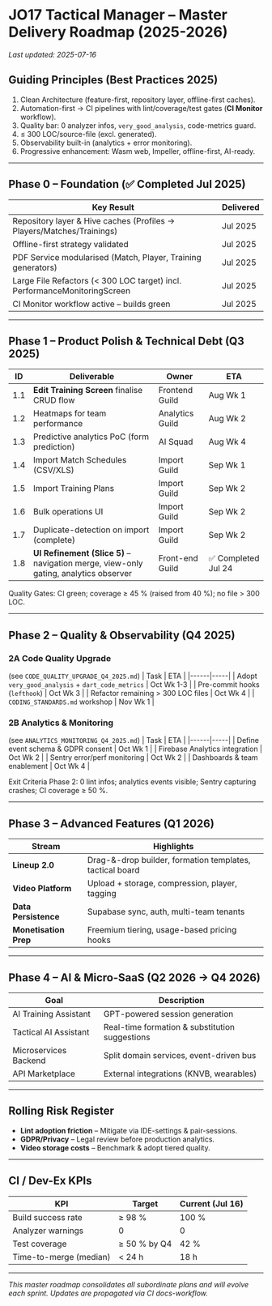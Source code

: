 # JO17 Tactical Manager – Master Delivery Roadmap (2025-2026)

_Last updated: 2025-07-16_

## Guiding Principles (Best Practices 2025)
1. Clean Architecture (feature-first, repository layer, offline-first caches).
2. Automation-first → CI pipelines with lint/coverage/test gates (**CI Monitor** workflow).
3. Quality bar: 0 analyzer infos, `very_good_analysis`, code-metrics guard.
4. ≤ 300 LOC/source-file (excl. generated).
5. Observability built-in (analytics + error monitoring).
6. Progressive enhancement: Wasm web, Impeller, offline-first, AI-ready.

---

## Phase 0 – Foundation (✅ Completed Jul 2025)
| Key Result | Delivered |
|------------|-----------|
| Repository layer & Hive caches (Profiles → Players/Matches/Trainings) | Jul 2025 |
| Offline-first strategy validated | Jul 2025 |
| PDF Service modularised (Match, Player, Training generators) | Jul 2025 |
| Large File Refactors (< 300 LOC target) incl. PerformanceMonitoringScreen | Jul 2025 |
| CI Monitor workflow active – builds green | Jul 2025 |

---

## Phase 1 – Product Polish & Technical Debt (Q3 2025)
| ID | Deliverable | Owner | ETA |
|----|-------------|-------|-----|
| 1.1 | **Edit Training Screen** finalise CRUD flow | Frontend Guild | Aug Wk 1 |
| 1.2 | Heatmaps for team performance | Analytics Guild | Aug Wk 2 |
| 1.3 | Predictive analytics PoC (form prediction) | AI Squad | Aug Wk 4 |
| 1.4 | Import Match Schedules (CSV/XLS) | Import Guild | Sep Wk 1 |
| 1.5 | Import Training Plans | Import Guild | Sep Wk 2 |
| 1.6 | Bulk operations UI | Import Guild | Sep Wk 2 |
| 1.7 | Duplicate-detection on import (complete) | Import Guild | Sep Wk 2 |
| 1.8 | **UI Refinement (Slice 5)** – navigation merge, view-only gating, analytics observer | Front-end Guild | ✅ Completed Jul 24 |

Quality Gates: CI green; coverage ≥ 45 % (raised from 40 %); no file > 300 LOC.

---

## Phase 2 – Quality & Observability (Q4 2025)
### 2A Code Quality Upgrade
(see `CODE_QUALITY_UPGRADE_Q4_2025.md`)
| Task | ETA |
|------|-----|
| Adopt `very_good_analysis` + `dart_code_metrics` | Oct Wk 1-3 |
| Pre-commit hooks (`lefthook`) | Oct Wk 3 |
| Refactor remaining > 300 LOC files | Oct Wk 4 |
| `CODING_STANDARDS.md` workshop | Nov Wk 1 |

### 2B Analytics & Monitoring
(see `ANALYTICS_MONITORING_Q4_2025.md`)
| Task | ETA |
|------|-----|
| Define event schema & GDPR consent | Oct Wk 1 |
| Firebase Analytics integration | Oct Wk 2 |
| Sentry error/perf monitoring | Oct Wk 2 |
| Dashboards & team enablement | Oct Wk 4 |

Exit Criteria Phase 2: 0 lint infos; analytics events visible; Sentry capturing crashes; CI coverage ≥ 50 %.

---

## Phase 3 – Advanced Features (Q1 2026)
| Stream | Highlights |
|--------|------------|
| **Lineup 2.0** | Drag-&-drop builder, formation templates, tactical board |
| **Video Platform** | Upload + storage, compression, player, tagging |
| **Data Persistence** | Supabase sync, auth, multi-team tenants |
| **Monetisation Prep** | Freemium tiering, usage-based pricing hooks |

---

## Phase 4 – AI & Micro-SaaS (Q2 2026 → Q4 2026)
| Goal | Description |
|------|-------------|
| AI Training Assistant | GPT-powered session generation |
| Tactical AI Assistant | Real-time formation & substitution suggestions |
| Microservices Backend | Split domain services, event-driven bus |
| API Marketplace | External integrations (KNVB, wearables) |

---

## Rolling Risk Register
* **Lint adoption friction** – Mitigate via IDE-settings & pair-sessions.
* **GDPR/Privacy** – Legal review before production analytics.
* **Video storage costs** – Benchmark & adopt tiered quality.

---

## CI / Dev-Ex KPIs
| KPI | Target | Current (Jul 16) |
|-----|--------|------------------|
| Build success rate | ≥ 98 % | 100 % |
| Analyzer warnings | 0 | 0 |
| Test coverage | ≥ 50 % by Q4 | 42 % |
| Time-to-merge (median) | < 24 h | 18 h |

---

_This master roadmap consolidates all subordinate plans and will evolve each sprint. Updates are propagated via CI docs-workflow._
